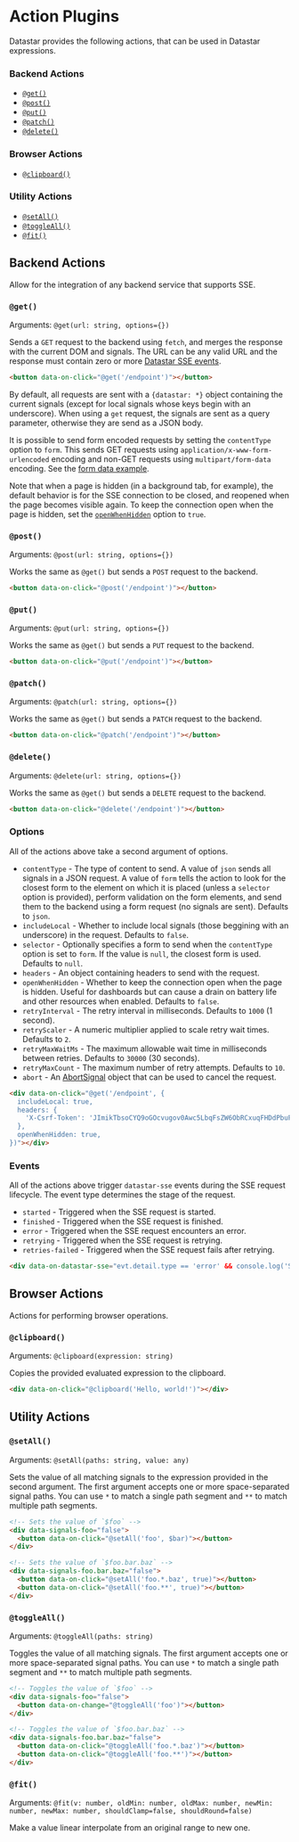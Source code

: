 # Action Plugins

Datastar provides the following actions, that can be used in Datastar expressions.

### Backend Actions

- [`@get()`](#get)
- [`@post()`](#post)
- [`@put()`](#put)
- [`@patch()`](#patch)
- [`@delete()`](#delete)

### Browser Actions

- [`@clipboard()`](#clipboard)

### Utility Actions

- [`@setAll()`](#setall)
- [`@toggleAll()`](#toggleall)
- [`@fit()`](#fit)

## Backend Actions

Allow for the integration of any backend service that supports SSE.

### `@get()`

Arguments: `@get(url: string, options={})`

Sends a `GET` request to the backend using `fetch`, and merges the response with the current DOM and signals. The URL can be any valid URL and the response must contain zero or more [Datastar SSE events](/reference/sse_events).

```html
<button data-on-click="@get('/endpoint')"></button>
```

By default, all requests are sent with a `{datastar: *}` object containing the current signals (except for local signals whose keys begin with an underscore). When using a `get` request, the signals are sent as a query parameter, otherwise they are send as a JSON body.

It is possible to send form encoded requests by setting the `contentType` option to `form`. This sends GET requests using `application/x-www-form-urlencoded` encoding and non-GET requests using `multipart/form-data` encoding. See the [form data example](/examples/form_data).

Note that when a page is hidden (in a background tab, for example), the default behavior is for the SSE connection to be closed, and reopened when the page becomes visible again. To keep the connection open when the page is hidden, set the [`openWhenHidden`](#options) option to `true`.

### `@post()`

Arguments: `@post(url: string, options={})`

Works the same as `@get()` but sends a `POST` request to the backend.

```html
<button data-on-click="@post('/endpoint')"></button>
```

### `@put()`

Arguments: `@put(url: string, options={})`

Works the same as `@get()` but sends a `PUT` request to the backend.

```html
<button data-on-click="@put('/endpoint')"></button>
```

### `@patch()`

Arguments: `@patch(url: string, options={})`

Works the same as `@get()` but sends a `PATCH` request to the backend.

```html
<button data-on-click="@patch('/endpoint')"></button>
```

### `@delete()`

Arguments: `@delete(url: string, options={})`

Works the same as `@get()` but sends a `DELETE` request to the backend.

```html
<button data-on-click="@delete('/endpoint')"></button>
```

### Options

All of the actions above take a second argument of options.

- `contentType` - The type of content to send. A value of `json` sends all signals in a JSON request. A value of `form` tells the action to look for the closest form to the element on which it is placed (unless a `selector` option is provided), perform validation on the form elements, and send them to the backend using a form request (no signals are sent). Defaults to `json`.
- `includeLocal` - Whether to include local signals (those beggining with an underscore) in the request. Defaults to `false`.
- `selector` - Optionally specifies a form to send when the `contentType` option is set to `form`. If the value is `null`, the closest form is used. Defaults to `null`.
- `headers` - An object containing headers to send with the request.
- `openWhenHidden` - Whether to keep the connection open when the page is hidden. Useful for dashboards but can cause a drain on battery life and other resources when enabled. Defaults to `false`.
- `retryInterval` - The retry interval in milliseconds. Defaults to `1000` (1 second).
- `retryScaler` - A numeric multiplier applied to scale retry wait times. Defaults to `2`.
- `retryMaxWaitMs` - The maximum allowable wait time in milliseconds between retries. Defaults to `30000` (30 seconds).
- `retryMaxCount` - The maximum number of retry attempts. Defaults to `10`.
- `abort` - An [AbortSignal](https://developer.mozilla.org/en-US/docs/Web/API/AbortSignal) object that can be used to cancel the request.

```html
<div data-on-click="@get('/endpoint', {
  includeLocal: true,
  headers: {
    'X-Csrf-Token': 'JImikTbsoCYQ9oGOcvugov0Awc5LbqFsZW6ObRCxuqFHDdPbuFyc4ksPVVa9+EB4Ag+VU6rpc680edNFswIRwg==',
  },
  openWhenHidden: true,
})"></div>
```

### Events

All of the actions above trigger `datastar-sse` events during the SSE request lifecycle. The event type determines the stage of the request.

- `started` - Triggered when the SSE request is started.
- `finished` - Triggered when the SSE request is finished.
- `error` - Triggered when the SSE request encounters an error.
- `retrying` - Triggered when the SSE request is retrying.
- `retries-failed` - Triggered when the SSE request fails after retrying.

```html
<div data-on-datastar-sse="evt.detail.type == 'error' && console.log('SSE error encountered')"></div>
```

## Browser Actions

Actions for performing browser operations.

### `@clipboard()`

Arguments: `@clipboard(expression: string)`

Copies the provided evaluated expression to the clipboard.

```html
<div data-on-click="@clipboard('Hello, world!')"></div>
```

## Utility Actions

### `@setAll()`

Arguments: `@setAll(paths: string, value: any)`

Sets the value of all matching signals to the expression provided in the second argument. The first argument accepts one or more space-separated signal paths. You can use `*` to match a single path segment and `**` to match multiple path segments.

```html
<!-- Sets the value of `$foo` -->
<div data-signals-foo="false">
  <button data-on-click="@setAll('foo', $bar)"></button>
</div>

<!-- Sets the value of `$foo.bar.baz` -->
<div data-signals-foo.bar.baz="false">
  <button data-on-click="@setAll('foo.*.baz', true)"></button>
  <button data-on-click="@setAll('foo.**', true)"></button>
</div>
```

### `@toggleAll()`

Arguments: `@toggleAll(paths: string)`

Toggles the value of all matching signals. The first argument accepts one or more space-separated signal paths. You can use `*` to match a single path segment and `**` to match multiple path segments.

```html
<!-- Toggles the value of `$foo` -->
<div data-signals-foo="false">
  <button data-on-change="@toggleAll('foo')"></button>
</div>

<!-- Toggles the value of `$foo.bar.baz` -->
<div data-signals-foo.bar.baz="false">
  <button data-on-click="@toggleAll('foo.*.baz')"></button>
  <button data-on-click="@toggleAll('foo.**')"></button>
</div>
```

### `@fit()`

Arguments: `@fit(v: number, oldMin: number, oldMax: number, newMin: number, newMax: number, shouldClamp=false, shouldRound=false)`

Make a value linear interpolate from an original range to new one.